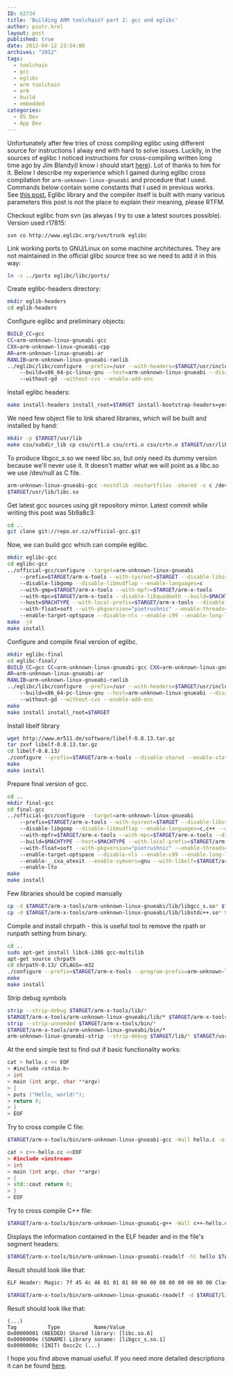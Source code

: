```yaml
---
ID: 62734
title: 'Building ARM toolchain? part 2: gcc and eglibc'
author: piotr.krol
layout: post
published: true
date: 2012-04-12 23:54:00
archives: "2012"
tags:
  - toolchain
  - gcc
  - eglibc
  - arm toolchain
  - arm
  - build
  - embedded
categories:
  - OS Dev
  - App Dev
---
```


Unfortunately after few tries of cross compiling eglibc using different source
for instructions I alway end with hard to solve issues. Luckily, in the sources
of eglibc I noticed instructions for cross-compiling written long time ago by
Jim Blandy(I know i should start [here][1]). Lot of thanks to him for it. Below
I describe my experience which I gained during eglibc cross compilation for
`arm-unknown-linux-gnueabi` and procedure that I used. Commands below contain
some constants that I used in previous works. See [this post.][2] Eglibc library
and the compiler itself is built with many various parameters this post is not
the place to explain their meaning, please RTFM.

Checkout eglibc from svn (as alwyas I try to use a latest sources possible).
Version used r17815:

```
svn co http://www.eglibc.org/svn/trunk eglibc
```

Link working ports to GNU/Linux on some machine architectures. They are not
maintained in the official glibc source tree so we need to add it in this way:

```bash
ln -s ../ports eglibc/libc/ports/
```

Create eglibc-headers directory:

```bash
mkdir eglib-headers
cd eglib-headers
```

Configure eglibc and preliminary objects:

```bash
BUILD_CC=gcc
CC=arm-unknown-linux-gnueabi-gcc
CXX=arm-unknown-linux-gnueabi-cpp
AR=arm-unknown-linux-gnueabi-ar
RANLIB=arm-unknown-linux-gnueabi-ranlib
../eglibc/libc/configure --prefix=/usr --with-headers=$TARGET/usr/include
    --build=x86_64-pc-linux-gnu --host=arm-unknown-linux-gnueabi --disable-profile
    --without-gd --without-cvs --enable-add-ons
```

Install eglibc headers:

```bash
make install-headers install_root=$TARGET install-bootstrap-headers=yes
```

We need few object file to link shared libraries, which will be built and
installed by hand:

```bash
mkdir -p $TARGET/usr/lib
make csu/subdir_lib cp csu/crt1.o csu/crti.o csu/crtn.o $TARGET/usr/lib
```

To produce libgcc_s.so we need libc.so, but only need its dummy version
because we'll never use it. It doesn't matter what we will point as a libc.so
we use /dev/null as C file.

```bash
arm-unknown-linux-gnueabi-gcc -nostdlib -nostartfiles -shared -x c /dev/null -o
$TARGET/usr/lib/libc.so
```

Get latest gcc sources using git repository mirror. Latest commit while writing
this post was 5b9a8c3:

```bash
cd ..
git clone git://repo.or.cz/official-gcc.git
```

Now, we can build gcc which can compile eglibc.

```bash
mkdir eglibc-gcc
cd eglibc-gcc
../official-gcc/configure --target=arm-unknown-linux-gnueabi
    --prefix=$TARGET/arm-x-tools --with-sysroot=$TARGET --disable-libssp
    --disable-libgomp --disable-libmudflap --enable-languages=c
    --with-gmp=$TARGET/arm-x-tools --with-mpfr=$TARGET/arm-x-tools
    --with-mpc=$TARGET/arm-x-tools --disable-libquadmath --build=$MACHTYPE
    --host=$MACHTYPE --with-local-prefix=$TARGET/arm-x-tools --disable-multilib
    --with-float=soft --with-pkgversion="pietrushnic" --enable-threads=no
    --enable-target-optspace --disable-nls --enable-c99 --enable-long-long
make -j4
make install
```

Configure and compile final version of eglibc.

```bash
mkdir eglibc-final
cd eglibc-final/
BUILD_CC=gcc CC=arm-unknown-linux-gnueabi-gcc CXX=arm-unknown-linux-gnueabi-cpp
AR=arm-unknown-linux-gnueabi-ar
RANLIB=arm-unknown-linux-gnueabi-ranlib
../eglibc/libc/configure --prefix=/usr --with-headers=$TARGET/usr/include
    --build=x86_64-pc-linux-gnu --host=arm-unknown-linux-gnueabi --disable-profile
    --without-gd --without-cvs --enable-add-ons
make
make install install_root=$TARGET
```

Install libelf library

```bash
wget http://www.mr511.de/software/libelf-0.8.13.tar.gz
tar zxvf libelf-0.8.13.tar.gz
cd libelf-0.8.13/
./configure --prefix=$TARGET/arm-x-tools --disable-shared --enable-static
make
make install
```

Prepare final version of gcc.

```bash
cd ..
mkdir final-gcc
cd final-gcc
../official-gcc/configure --target=arm-unknown-linux-gnueabi
    --prefix=$TARGET/arm-x-tools --with-sysroot=$TARGET --disable-libssp
    --disable-libgomp --disable-libmudflap --enable-languages=c,c++ --with-gmp=$TARGET/arm-x-tools
    --with-mpfr=$TARGET/arm-x-tools --with-mpc=$TARGET/arm-x-tools --disable-libquadmath
    --build=$MACHTYPE --host=$MACHTYPE --with-local-prefix=$TARGET/arm-x-tools --disable-multilib
    --with-float=soft --with-pkgversion="pietrushnic" --enable-threads=posix
    --enable-target-optspace --disable-nls --enable-c99 --enable-long-long
    --enable-__cxa_atexit --enable-symvers=gnu --with-libelf=$TARGET/arm-x-tools
    --enable-lto
make
make install
```

Few libraries should be copied manually

```bash
cp -d $TARGET/arm-x-tools/arm-unknown-linux-gnueabi/lib/libgcc_s.so* $TARGET/lib
cp -d $TARGET/arm-x-tools/arm-unknown-linux-gnueabi/lib/libstdc++.so* $TARGET/lib
```

Compile and install chrpath - this is useful tool to remove the rpath or runpath
setting from binary.

```bash
cd ..
sudo apt-get install libc6-i386 gcc-multilib
apt-get source chrpath
cd chrpath-0.13/ CFLAGS=-m32
./configure --prefix=$TARGET/arm-x-tools --program-prefix=arm-unknown-linux-gnueabi-
make
make install
```

Strip debug symbols

```bash
strip --strip-debug $TARGET/arm-x-tools/lib/*
$TARGET/arm-x-tools/arm-unknown-linux-gnueabi/lib/* $TARGET/arm-x-tools/libexec/*
strip --strip-unneeded $TARGET/arm-x-tools/bin/*
$TARGET/arm-x-tools/arm-unknown-linux-gnueabi/bin/*
arm-unknown-linux-gnueabi-strip --strip-debug $TARGET/lib/* $TARGET/usr/lib/*
```

At the end simple test to find out if basic functionality works:

```c
cat > hello.c << EOF
> #include <stdio.h>
> int
> main (int argc, char **argv)
> {
> puts ("Hello, world!");
> return 0;
> }
> EOF
```

Try to cross compile C file:

```bash
$TARGET/arm-x-tools/bin/arm-unknown-linux-gnueabi-gcc -Wall hello.c -o hello
```

```c++
cat > c++-hello.cc <<EOF
> #include <iostream>
> int
> main (int argc, char **argv)
> {
> std::cout return 0;
> }
> EOF
```

Try to cross compile C++ file:

```bash
$TARGET/arm-x-tools/bin/arm-unknown-linux-gnueabi-g++ -Wall c++-hello.cc -o c++-hello
```

Displays the information contained in the ELF header and in the file's segment headers:

```bash
$TARGET/arm-x-tools/bin/arm-unknown-linux-gnueabi-readelf -hl hello $TARGET/arm-x-tools/bin/arm-unknown-linux-gnueabi-readelf -hl c++-hello
```

Result should look like that:

```bash
ELF Header: Magic: 7f 45 4c 46 01 01 01 00 00 00 00 00 00 00 00 00 Class: ELF32 Data: 2's complement, little endian Version: 1 (current) OS/ABI: UNIX - System V ABI Version: 0 Type: EXEC (Executable file) Machine: ARM (...) Flags: 0x5000002, has entry point, Version5 EABI (...) Program Headers: (...) INTERP 0x000134 0x00008134 0x00008134 0x00013 0x00013 R 0x1 [Requesting program interpreter: /lib/ld-linux.so.3] LOAD 0x000000 0x00008000 0x00008000 0x004b8 0x004b8 R E 0x8000 (...) \``\`
```

```bash
$TARGET/arm-x-tools/bin/arm-unknown-linux-gnueabi-readelf -d $TARGET/lib/libgcc_s.so.1
```

Result should look like that:

```
(...)
Tag          Type           Name/Value
0x00000001 (NEEDED) Shared library: [libc.so.6]
0x0000000e (SONAME) Library soname: [libgcc_s.so.1]
0x0000000c (INIT) 0xcc2c (...)
```

I hope you find above manual useful. If you need more detailed descriptions it
can be found [here][3].

 [1]: http://www.eglibc.org/cgi-bin/viewvc.cgi/trunk/libc/EGLIBC.cross-building?revision=2037&view=markup
 [2]: /2012/03/20/building-arm-toolchain-part-1-libs-and
 [3]: http://www.eglibc.org/cgi-bin/viewvc.cgi/trunk/libc/EGLIBC.cross-building?view=markup

